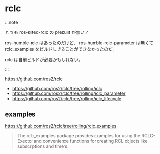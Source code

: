 # rclc

:::note

どうも ros-kilted-rclc の prebuilt が無い？

ros-humble-rclc はあったのだけど、
ros-humble-rclc-parameter は無くて rclc_examples をビルドしきることができなかったのだ。

rclc は自前ビルドが必要かもしれない。

:::

https://github.com/ros2/rclc

- https://github.com/ros2/rclc/tree/rolling/rclc
- https://github.com/ros2/rclc/tree/rolling/rclc_parameter
- https://github.com/ros2/rclc/tree/rolling/rclc_lifecycle

## examples

https://github.com/ros2/rclc/tree/rolling/rclc_examples

> The rclc_examples package provides examples for using the RCLC-Exector and convenience functions for creating RCL objects like subscriptions and timers.

